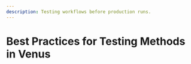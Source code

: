 ```yaml
---
description: Testing workflows before production runs.
---
```


# Best Practices for Testing Methods in Venus

